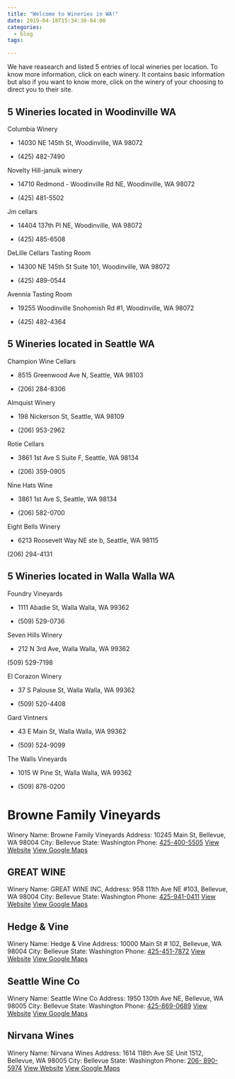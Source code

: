 ```yaml
---
title: "Welcome to Wineries in WA!"
date: 2019-04-18T15:34:30-04:00
categories:
  - blog
tags:

---
```


We have reasearch and listed 5 entries of local wineries per location. To know more information, click on each winery. It contains basic information but also if you want to know more, click on the winery of your choosing to direct you to their site. 

## 5 Wineries located in Woodinville WA

Columbia Winery

* 14030 NE 145th St, Woodinville, WA 98072

* (425) 482-7490

Novelty Hill-januik winery

* 14710 Redmond - Woodinville Rd NE, Woodinville, WA 98072

* (425) 481-5502

Jm cellars

* 14404 137th Pl NE, Woodinville, WA 98072

* (425) 485-6508

DeLille Cellars Tasting Room

* 14300 NE 145th St Suite 101, Woodinville, WA 98072

* (425) 489-0544

Avennia Tasting Room

* 19255 Woodinville Snohomish Rd #1, Woodinville, WA 98072

* (425) 482-4364

## 5 Wineries located in Seattle WA
Champion Wine Cellars

* 8515 Greenwood Ave N, Seattle, WA 98103

* (206) 284-8306

Almquist Winery

* 198 Nickerson St, Seattle, WA 98109

* (206) 953-2962

Rotie Cellars

* 3861 1st Ave S Suite F, Seattle, WA 98134

* (206) 359-0905

Nine Hats Wine

* 3861 1st Ave S, Seattle, WA 98134

* (206) 582-0700

Eight Bells Winery

* 6213 Roosevelt Way NE ste b, Seattle, WA 98115

(206) 294-4131

## 5 Wineries located in Walla Walla WA

Foundry Vineyards

* 1111 Abadie St, Walla Walla, WA 99362

* (509) 529-0736

Seven Hills Winery

* 212 N 3rd Ave, Walla Walla, WA 99362

(509) 529-7198

El Corazon Winery

* 37 S Palouse St, Walla Walla, WA 99362

* (509) 520-4408

Gard Vintners

* 43 E Main St, Walla Walla, WA 99362

* (509) 524-9099

The Walls Vineyards

* 1015 W Pine St, Walla Walla, WA 99362

* (509) 876-0200

# Browne Family Vineyards

Winery Name: Browne Family Vineyards
Address: 10245 Main St, Bellevue, WA 98004
City: Bellevue
State: Washington
Phone: [425-400-5505](%28425%29%20400-5505)
[View Website](https://brownefamilyvineyards.com/visit/bellevue/)
[View Google Maps](https://www.google.com/maps/place/Browne+Family+Vineyards+Tasting+Room/@47.5987395,-122.3344219,15z/data=!4m6!3m5!1s0x54906aa4ef7a619f:0xb28af448ad885ef5!8m2!3d47.5987395!4d-122.3344219!16s/g/11hbnylp1x)


## GREAT WINE

Winery Name: GREAT WINE INC,
Address: 958 111th Ave NE #103, Bellevue, WA 98004
City: Bellevue
State: Washington
Phone: [425-941-0411](%28425%29%20941-0411)
[View Website](https://greatwineusa.com)
[View Google Maps](https://www.google.com/maps/place/GREAT+WINE,+Inc./@47.6187431,-122.1915174,15z/data=!4m6!3m5!1s0x54906c8b976e2777:0x9271e5385eee4618!8m2!3d47.6187431!4d-122.1915174!16s/g/11f12164zl)


## Hedge & Vine

Winery Name: Hedge & Vine
Address: 10000 Main St # 102, Bellevue, WA 98004
City: Bellevue
State: Washington
Phone: [425-451-7872](%28425%29%20451-7872)
[View Website](http://www.hedgeandvine.com)
[View Google Maps](https://www.google.com/maps/place/hedge+&+vine/@47.6103143,-122.2061483,15z/data=!4m2!3m1!1s0x0:0x3079f127d1c6a93a?sa=X&ved=2ahUKEwjCpN3sur37AhVpmYQIHaC8DJoQ_BJ6BAhtEAg)


## Seattle Wine Co
Winery Name: Seattle Wine Co
Address: 1950 130th Ave NE, Bellevue, WA 98005
City: Bellevue
State: Washington
Phone: [425-869-0689](%28425%29%20869-0609)
[View Website](https://www.seattlewineco.com)
[View Google Maps](https://www.google.com/maps/place/Seattle+Wine+Co/@47.627313,-122.166582,15z/data=!4m2!3m1!1s0x0:0xbf327cbf444b616c?sa=X&ved=2ahUKEwjTp636u737AhUeZjABHXvGDX0Q_BJ6BAhlEAg)


## Nirvana Wines
Winery Name: Nirvana Wines
Address: 1614 118th Ave SE Unit 1512, Bellevue, WA 98005
City: Bellevue
State: Washington
Phone: [206- 890-5974](%28206%29%20890-5974)
[View Website](https://www.nirvana-wines.com)
[View Google Maps](https://www.google.com/maps/place/Nirvana+Wines/@47.5971016,-122.1823497,15z/data=!4m6!3m5!1s0x54906d6ca0a8377b:0xa1f1e312f5ee8e5b!8m2!3d47.5971016!4d-122.1823497!16s/g/11jjqd98fd)





